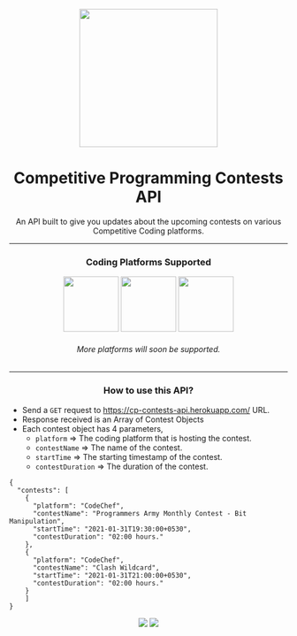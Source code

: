 <p align="center">
<img height="250px" src="https://raw.githubusercontent.com/arnoob16/cpAPI/master/cpApiLogo.png?token=ALWD5TPXQ22W66D2BUNBYBDAD4OOW">
<h1 align="center">Competitive Programming Contests API</h1>

<p align="center">
    An API built to give you updates about the upcoming contests on various Competitive Coding platforms.
</p>

</p>

---

<h3 align="center">Coding Platforms Supported</h3>

<p align="center">
    <img height="100px" src = "https://img.atcoder.jp/assets/atcoder.png"/>
    <img height="100px" src = "https://www.ime.usp.br/~arcjr/image/codeforces.png"/>
    <img height="100px" src = "https://encrypted-tbn0.gstatic.com/images?q=tbn:ANd9GcTXBUWY12NOXtKD9UEvtqkKeWAPyJm8GTkgEw&usqp=CAU"/>
</p>

<h6 align="center">More platforms will soon be supported.</h6>

---

<h3 align="center">
    How to use this API?
</h3>

- Send a `GET` request to https://cp-contests-api.herokuapp.com/ URL.
- Response received is an Array of Contest Objects
- Each contest object has 4 parameters, 
    - `platform` => The coding platform that is hosting the contest.
    - `contestName` => The name of the contest.
    - `startTime` => The starting timestamp of the contest.
    - `contestDuration` => The duration of the contest.

```
{
  "contests": [
    {
      "platform": "CodeChef",
      "contestName": "Programmers Army Monthly Contest - Bit Manipulation",
      "startTime": "2021-01-31T19:30:00+0530",
      "contestDuration": "02:00 hours."
    },
    {
      "platform": "CodeChef",
      "contestName": "Clash Wildcard",
      "startTime": "2021-01-31T21:00:00+0530",
      "contestDuration": "02:00 hours."
    }
    ]
}
```

<p align="center">
    <img src="http://ForTheBadge.com/images/badges/made-with-python.svg">
    <img src="http://ForTheBadge.com/images/badges/built-with-love.svg">
</p>

